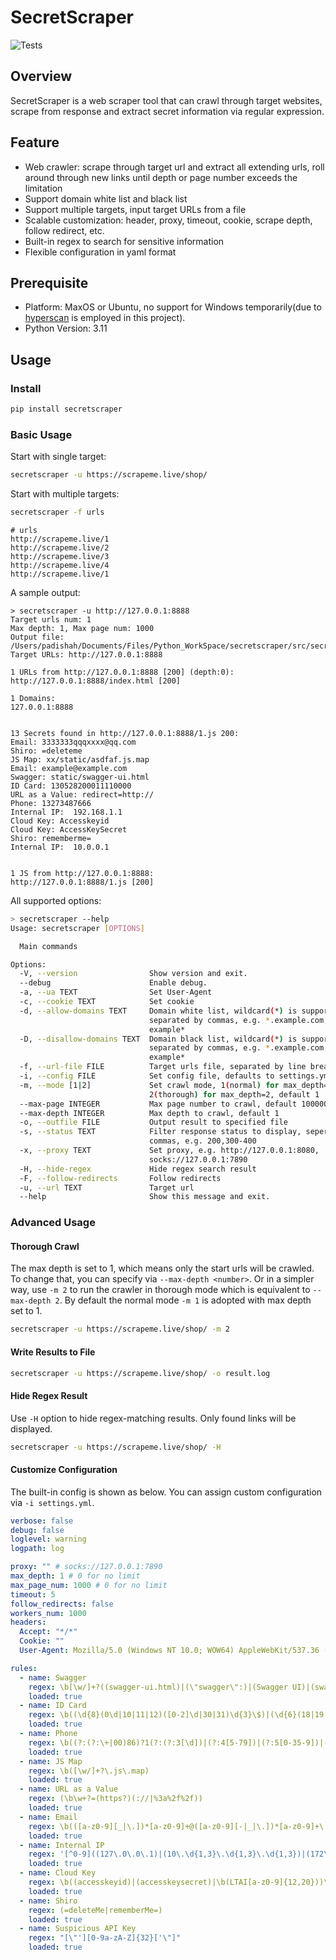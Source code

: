 # SecretScraper

![Tests](https://github.com/PadishahIII/SecretScraper/actions/workflows/main.yml/badge.svg)

## Overview

SecretScraper is a web scraper tool that can crawl through target websites, scrape from response and extract secret
information via regular expression.

## Feature

- Web crawler: scrape through target url and extract all extending urls, roll around through new links until depth or
  page number exceeds the limitation
- Support domain white list and black list
- Support multiple targets, input target URLs from a file
- Scalable customization: header, proxy, timeout, cookie, scrape depth, follow redirect, etc.
- Built-in regex to search for sensitive information
- Flexible configuration in yaml format

## Prerequisite
- Platform: MaxOS or Ubuntu, no support for Windows temporarily(due to [hyperscan](https://pypi.org/project/hyperscan/) is employed in this project).
- Python Version: 3.11

## Usage

### Install

```bash
pip install secretscraper
```

### Basic Usage

Start with single target:

```bash
secretscraper -u https://scrapeme.live/shop/
```

Start with multiple targets:

```bash
secretscraper -f urls
```

```text
# urls
http://scrapeme.live/1
http://scrapeme.live/2
http://scrapeme.live/3
http://scrapeme.live/4
http://scrapeme.live/1
```
A sample output:
```text
> secretscraper -u http://127.0.0.1:8888
Target urls num: 1
Max depth: 1, Max page num: 1000
Output file: /Users/padishah/Documents/Files/Python_WorkSpace/secretscraper/src/secretscraper/crawler.log
Target URLs: http://127.0.0.1:8888

1 URLs from http://127.0.0.1:8888 [200] (depth:0):
http://127.0.0.1:8888/index.html [200]

1 Domains:
127.0.0.1:8888


13 Secrets found in http://127.0.0.1:8888/1.js 200:
Email: 3333333qqqxxxx@qq.com
Shiro: =deleteme
JS Map: xx/static/asdfaf.js.map
Email: example@example.com
Swagger: static/swagger-ui.html
ID Card: 130528200011110000
URL as a Value: redirect=http://
Phone: 13273487666
Internal IP:  192.168.1.1
Cloud Key: Accesskeyid
Cloud Key: AccessKeySecret
Shiro: rememberme=
Internal IP:  10.0.0.1


1 JS from http://127.0.0.1:8888:
http://127.0.0.1:8888/1.js [200]
```

All supported options:
```bash
> secretscraper --help
Usage: secretscraper [OPTIONS]

  Main commands

Options:
  -V, --version                Show version and exit.
  --debug                      Enable debug.
  -a, --ua TEXT                Set User-Agent
  -c, --cookie TEXT            Set cookie
  -d, --allow-domains TEXT     Domain white list, wildcard(*) is supported,
                               separated by commas, e.g. *.example.com,
                               example*
  -D, --disallow-domains TEXT  Domain black list, wildcard(*) is supported,
                               separated by commas, e.g. *.example.com,
                               example*
  -f, --url-file FILE          Target urls file, separated by line break
  -i, --config FILE            Set config file, defaults to settings.yml
  -m, --mode [1|2]             Set crawl mode, 1(normal) for max_depth=1,
                               2(thorough) for max_depth=2, default 1
  --max-page INTEGER           Max page number to crawl, default 100000
  --max-depth INTEGER          Max depth to crawl, default 1
  -o, --outfile FILE           Output result to specified file
  -s, --status TEXT            Filter response status to display, seperated by
                               commas, e.g. 200,300-400
  -x, --proxy TEXT             Set proxy, e.g. http://127.0.0.1:8080,
                               socks://127.0.0.1:7890
  -H, --hide-regex             Hide regex search result
  -F, --follow-redirects       Follow redirects
  -u, --url TEXT               Target url
  --help                       Show this message and exit.
```

### Advanced Usage

#### Thorough Crawl

The max depth is set to 1, which means only the start urls will be crawled. To change that, you can specify
via `--max-depth <number>`. Or in a simpler way, use `-m 2` to run the crawler in thorough mode which is equivalent
to `--max-depth 2`. By default the normal mode `-m 1` is adopted with max depth set to 1.
```bash
secretscraper -u https://scrapeme.live/shop/ -m 2
```

#### Write Results to File
```bash
secretscraper -u https://scrapeme.live/shop/ -o result.log
```

#### Hide Regex Result
Use `-H` option to hide regex-matching results. Only found links will be displayed.
```bash
secretscraper -u https://scrapeme.live/shop/ -H
```
#### Customize Configuration
The built-in config is shown as below. You can assign custom configuration via `-i settings.yml`.
```yaml
verbose: false
debug: false
loglevel: warning
logpath: log

proxy: "" # socks://127.0.0.1:7890
max_depth: 1 # 0 for no limit
max_page_num: 1000 # 0 for no limit
timeout: 5
follow_redirects: false
workers_num: 1000
headers:
  Accept: "*/*"
  Cookie: ""
  User-Agent: Mozilla/5.0 (Windows NT 10.0; WOW64) AppleWebKit/537.36 (KHTML, like Gecko) Chrome/80.0.3987.87 Safari/537.36 SE 2.X MetaSr 1.0

rules:
  - name: Swagger
    regex: \b[\w/]+?((swagger-ui.html)|(\"swagger\":)|(Swagger UI)|(swaggerUi)|(swaggerVersion))\b
    loaded: true
  - name: ID Card
    regex: \b((\d{8}(0\d|10|11|12)([0-2]\d|30|31)\d{3}\$)|(\d{6}(18|19|20)\d{2}(0[1-9]|10|11|12)([0-2]\d|30|31)\d{3}(\d|X|x)))\b
    loaded: true
  - name: Phone
    regex: \b((?:(?:\+|00)86)?1(?:(?:3[\d])|(?:4[5-79])|(?:5[0-35-9])|(?:6[5-7])|(?:7[0-8])|(?:8[\d])|(?:9[189]))\d{8})\b
    loaded: true
  - name: JS Map
    regex: \b([\w/]+?\.js\.map)
    loaded: true
  - name: URL as a Value
    regex: (\b\w+?=(https?)(://|%3a%2f%2f))
    loaded: true
  - name: Email
    regex: \b(([a-z0-9][_|\.])*[a-z0-9]+@([a-z0-9][-|_|\.])*[a-z0-9]+\.([a-z]{2,}))\b
    loaded: true
  - name: Internal IP
    regex: '[^0-9]((127\.0\.0\.1)|(10\.\d{1,3}\.\d{1,3}\.\d{1,3})|(172\.((1[6-9])|(2\d)|(3[01]))\.\d{1,3}\.\d{1,3})|(192\.168\.\d{1,3}\.\d{1,3}))'
    loaded: true
  - name: Cloud Key
    regex: \b((accesskeyid)|(accesskeysecret)|\b(LTAI[a-z0-9]{12,20}))\b
    loaded: true
  - name: Shiro
    regex: (=deleteMe|rememberMe=)
    loaded: true
  - name: Suspicious API Key
    regex: "[\"'][0-9a-zA-Z]{32}['\"]"
    loaded: true

```
